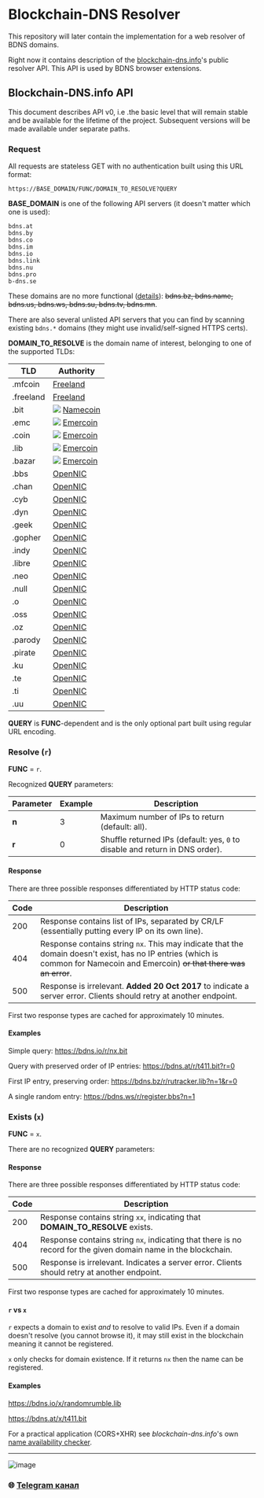 # Blockchain-DNS Resolver

This repository will later contain the implementation for a web resolver of BDNS domains.

Right now it contains description of the [blockchain-dns.info](https://blockchain-dns.info)'s public resolver API. This API is used by BDNS browser extensions.

## Blockchain-DNS.info API

This document describes API v0, i.e .the basic level that will remain stable and be available for the lifetime of the project. Subsequent versions will be made available under separate paths.

### Request

All requests are stateless GET with no authentication built using this URL format:

```
https://BASE_DOMAIN/FUNC/DOMAIN_TO_RESOLVE?QUERY
```

**BASE_DOMAIN** is one of the following API servers (it doesn't matter which one is used):

```
bdns.at
bdns.by
bdns.co
bdns.im
bdns.io
bdns.link
bdns.nu
bdns.pro
b-dns.se
```

These domains are no more functional ([details](https://blockchain-dns.info/#laghaus)): ~~bdns.bz, bdns.name, bdns.us, bdns.ws, bdns.su, bdns.tv, bdns.mn~~.

There are also several unlisted API servers that you can find by scanning existing `bdns.*` domains (they might use invalid/self-signed HTTPS certs).

**DOMAIN_TO_RESOLVE** is the domain name of interest, belonging to one of the supported TLDs:

TLD     | Authority
------- | ---------------------------------
.mfcoin    | [Freeland](https://freeland.land)
.freeland    | [Freeland](https://freeland.land)
.bit    | ![](https://blockchain-dns.info/img/menu-namecoin.png) [Namecoin](https://namecoin.org)
.emc    | ![](https://blockchain-dns.info/img/menu-emercoin.png) [Emercoin](https://emercoin.com)
.coin   | ![](https://blockchain-dns.info/img/menu-emercoin.png) [Emercoin](https://emercoin.com)
.lib    | ![](https://blockchain-dns.info/img/menu-emercoin.png) [Emercoin](https://emercoin.com)
.bazar  | ![](https://blockchain-dns.info/img/menu-emercoin.png) [Emercoin](https://emercoin.com)
.bbs    | [OpenNIC](https://wiki.opennic.org/opennic/dot)
.chan   | [OpenNIC](https://wiki.opennic.org/opennic/dot)
.cyb    | [OpenNIC](https://wiki.opennic.org/opennic/dot)
.dyn    | [OpenNIC](https://wiki.opennic.org/opennic/dot)
.geek   | [OpenNIC](https://wiki.opennic.org/opennic/dot)
.gopher | [OpenNIC](https://wiki.opennic.org/opennic/dot)
.indy   | [OpenNIC](https://wiki.opennic.org/opennic/dot)
.libre  | [OpenNIC](https://wiki.opennic.org/opennic/dot)
.neo    | [OpenNIC](https://wiki.opennic.org/opennic/dot)
.null   | [OpenNIC](https://wiki.opennic.org/opennic/dot)
.o      | [OpenNIC](https://wiki.opennic.org/opennic/dot)
.oss    | [OpenNIC](https://wiki.opennic.org/opennic/dot)
.oz     | [OpenNIC](https://wiki.opennic.org/opennic/dot)
.parody | [OpenNIC](https://wiki.opennic.org/opennic/dot)
.pirate | [OpenNIC](https://wiki.opennic.org/opennic/dot)
.ku     | [OpenNIC](https://wiki.opennic.org/opennic/dot)
.te     | [OpenNIC](https://wiki.opennic.org/opennic/dot)
.ti     | [OpenNIC](https://wiki.opennic.org/opennic/dot)
.uu     | [OpenNIC](https://wiki.opennic.org/opennic/dot)

**QUERY** is **FUNC**-dependent and is the only optional part built using regular URL encoding.

### Resolve (`r`)

**FUNC** = `r`.

Recognized **QUERY** parameters:

Parameter | Example | Description
--------- | ------- | -----------
**n**     | 3       | Maximum number of IPs to return (default: all).
**r**     | 0       | Shuffle returned IPs (default: yes, `0` to disable and return in DNS order).

#### Response

There are three possible responses differentiated by HTTP status code:

Code      | Description
--------- | --------------------------
200       | Response contains list of IPs, separated by CR/LF (essentially putting every IP on its own line).
404       | Response contains string `nx`. This may indicate that the domain doesn't exist, has no IP entries (which is common for Namecoin and Emercoin) ~~or that there was an error~~.
500       | Response is irrelevant. **Added 20 Oct 2017** to indicate a server error. Clients should retry at another endpoint.

First two response types are cached for approximately 10 minutes.

#### Examples

Simple query:
https://bdns.io/r/nx.bit

Query with preserved order of IP entries:
https://bdns.at/r/t411.bit?r=0

First IP entry, preserving order:
https://bdns.bz/r/rutracker.lib?n=1&r=0

A single random entry:
https://bdns.ws/r/register.bbs?n=1

### Exists (`x`)

**FUNC** = `x`.

There are no recognized **QUERY** parameters:

#### Response

There are three possible responses differentiated by HTTP status code:

Code      | Description
--------- | --------------------------
200       | Response contains string `xx`, indicating that **DOMAIN_TO_RESOLVE** exists.
404       | Response contains string `nx`, indicating that there is no record for the given domain name in the blockchain.
500       | Response is irrelevant. Indicates a server error. Clients should retry at another endpoint.

First two response types are cached for approximately 10 minutes.

#### `r` vs `x`

`r` expects a domain to exist *and* to resolve to valid IPs. Even if a domain doesn't resolve (you cannot browse it), it may still exist in the blockchain meaning it cannot be registered.

`x` only checks for domain existence. If it returns `nx` then the name can be registered.

#### Examples

https://bdns.io/x/randomrumble.lib

https://bdns.at/x/t411.bit

For a practical application (CORS+XHR) see *blockchain-dns.info*'s own [name availability checker](https://blockchain-dns.info/explorer/).

---

![image](https://github.com/Sagleft/Sagleft/raw/master/image.png)

### :globe_with_meridians: [Telegram канал](https://t.me/+VIvd8j6xvm9iMzhi)

